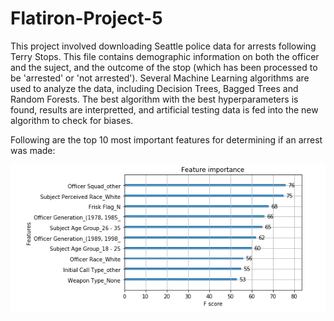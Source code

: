 # Flatiron-Project-5

This project involved downloading Seattle police data for arrests following Terry Stops. This file contains demographic information on both the officer and the suject, and the outcome of the stop (which has been processed to be 'arrested' or 'not arrested'). Several Machine Learning algorithms are used to analyze the data, including Decision Trees, Bagged Trees and Random Forests. The best algorithm with the best hyperparameters is found, results are interpretted, and artificial testing data is fed into the new algorithm to check for biases.

Following are the top 10 most important features for determining if an arrest was made:

![Feature Importances](https://raw.githubusercontent.com/DanielKond/Flatiron-Project-5/master/feature%20importance.PNG)
